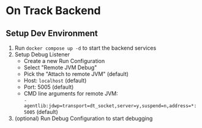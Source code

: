 # On Track Backend

## Setup Dev Environment
1. Run `docker compose up -d` to start the backend services
2. Setup Debug Listener
   - Create a new Run Configuration
   - Select "Remote JVM Debug"
   - Pick the "Attach to remote JVM" (default)
   - Host: `localhost` (default)
   - Port: 5005 (default)
   - CMD line arguments for remote JVM: <br> `-agentlib:jdwp=transport=dt_socket,server=y,suspend=n,address=*:5005` (default)
3. (optional) Run Debug Configuration to start debugging

